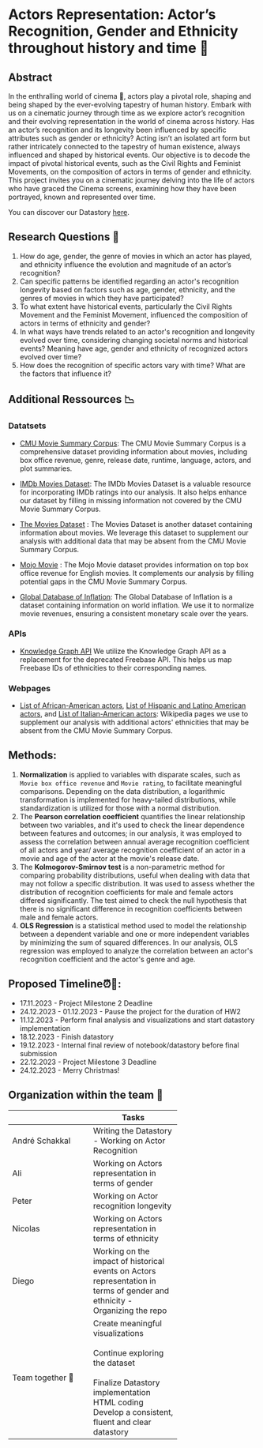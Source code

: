 # Actors Representation: Actor’s Recognition, Gender and Ethnicity throughout history and time 📆

## Abstract 
In the enthralling world of cinema 🎥, actors play a pivotal role, shaping and being shaped by the ever-evolving tapestry of human history. Embark with us on a cinematic journey through time as we explore actor’s recognition and their evolving representation in the world of cinema across history. Has an actor’s recognition and its longevity been influenced by specific attributes such as gender or ethnicity? Acting isn’t an isolated art form but rather intricately connected to the tapestry of human existence, always influenced and shaped by historical events. Our objective is to decode the impact of pivotal historical events, such as the Civil Rights and Feminist Movements, on the composition of actors in terms of gender and ethnicity. This project invites you on a cinematic journey delving into the life of actors who have graced the Cinema screens, examining how they have been portrayed, known and represented over time.

You can discover our Datastory [here](https://andreschakkal.github.io/ada-actor-website/).

## Research Questions 🔎
1. How do age, gender, the genre of movies in which an actor has played, and ethnicity influence the evolution and magnitude of an actor’s recognition?
2. Can specific patterns be identified regarding an actor's recognition longevity based on factors such as age, gender, ethnicity, and the genres of movies in which they have participated?
3. To what extent have historical events, particularly the Civil Rights Movement and the Feminist Movement, influenced the composition of actors in terms of ethnicity and gender?
4. In what ways have trends related to an actor's recognition and longevity evolved over time, considering changing societal norms and historical events? Meaning have age, gender and ethnicity of recognized actors evolved over time?
5. How does the recognition of specific actors vary with time? What are the factors that influence it?


## Additional Ressources 📉
### Datatsets
- [CMU Movie Summary Corpus](https://www.cs.cmu.edu/~ark/personas//): The CMU Movie Summary Corpus is a comprehensive dataset providing information about movies, including box office revenue, genre, release date, runtime, language, actors, and plot summaries.

- [IMDb Movies Dataset](https://developer.imdb.com/non-commercial-datasets/): The IMDb Movies Dataset is a valuable resource for incorporating IMDb ratings into our analysis. It also helps enhance our dataset by filling in missing information not covered by the CMU Movie Summary Corpus.

- [The Movies Dataset](https://www.kaggle.com/datasets/rounakbanik/the-movies-dataset?resource=download&select=movies_metadata.csv) : The Movies Dataset is another dataset containing information about movies. We leverage this dataset to supplement our analysis with additional data that may be absent from the CMU Movie Summary Corpus.


- [Mojo Movie](https://www.kaggle.com/datasets/kalilurrahman/top-box-office-revenue-data-english-movies/data?select=boxofficemojoustop1000.tsv) : The Mojo Movie dataset provides information on top box office revenue for English movies. It complements our analysis by filling potential gaps in the CMU Movie Summary Corpus.


- [Global Database of Inflation](https://www.worldbank.org/en/research/brief/inflation-database): The Global Database of Inflation is a dataset containing information on world inflation. We use it to normalize movie revenues, ensuring a consistent monetary scale over the years.



### APIs
- [Knowledge Graph API](https://developers.google.com/knowledge-graph?hl=fr) We utilize the Knowledge Graph API as a replacement for the deprecated Freebase API. This helps us map Freebase IDs of ethnicities to their corresponding names.


### Webpages
- [List of African-American actors](https://en.wikipedia.org/wiki/List_of_African-American_actors), [List of Hispanic and Latino American actors](https://en.wikipedia.org/wiki/List_of_Hispanic_and_Latino_American_actors), and [List of Italian-American actors](https://en.wikipedia.org/wiki/List_of_Italian-American_actors): Wikipedia pages we use to supplement our analysis with additional actors' ethnicities that may be absent from the CMU Movie Summary Corpus.
## Methods: 
1. **Normalization** is applied to variables with disparate scales, such as `Movie box office revenue` and `Movie rating`, to facilitate meaningful comparisons. Depending on the data distribution, a logarithmic transformation is implemented for heavy-tailed distributions, while standardization is utilized for those with a normal distribution.
2. The **Pearson correlation coefficient** quantifies the linear relationship between two variables, and it's used to check the linear dependence between features and outcomes; in our analysis, it was employed to assess the correlation between annual average recognition coefficient of all actors and year/  average recognition coefficient of an actor in a movie and age of the actor at the movie's release date.
3. The **Kolmogorov-Smirnov test** is a non-parametric method for comparing probability distributions, useful when dealing with data that may not follow a specific distribution. It was used to assess whether the distribution of recognition coefficients for male and female actors differed significantly. The test aimed to check the null hypothesis that there is no significant difference in recognition coefficients between male and female actors.
4. **OLS Regression** is a statistical method used to model the relationship between a dependent variable and one or more independent variables by minimizing the sum of squared differences. In our analysis, OLS regression was employed to analyze the correlation between an actor's recognition coefficient and the actor's genre and age.


## Proposed Timeline⏰📝:
- 17.11.2023 - Project Milestone 2 Deadline
- 24.12.2023 - 01.12.2023 - Pause the project for the duration of HW2
- 11.12.2023 - Perform final analysis and visualizations and start datastory implementation
- 18.12.2023 - Finish datastory
- 19.12.2023 - Internal final review of notebook/datastory before final submission
- 22.12.2023 - Project Milestone 3 Deadline
- 24.12.2023 - Merry Christmas!

## Organization within the team 🤝

<table class="tg" style="undefined;table-layout: fixed; width: 342px">
<colgroup>
<col style="width: 164px">
<col style="width: 178px">
</colgroup>
<thead>
  <tr>
    <th class="tg-0lax"></th>
    <th class="tg-0lax">Tasks</th>
  </tr>
</thead>
<tbody>
  <tr>
    <td class="tg-0lax">André Schakkal</td>
    <td class="tg-0lax">Writing the Datastory - Working on Actor Recognition </td>
  </tr>
  <tr>
    <td class="tg-0lax">Ali</td>
    <td class="tg-0lax">Working on Actors representation in terms of gender</td>
  </tr>
  <tr>
    <td class="tg-0lax">Peter</td>
    <td class="tg-0lax">Working on Actor recognition longevity</td>
  </tr>
  <tr>
    <td class="tg-0lax">Nicolas</td>
    <td class="tg-0lax">Working on Actors representation in terms of ethnicity</td>
  </tr>
    <tr>
    <td class="tg-0lax">Diego</td>
    <td class="tg-0lax">Working on the impact of historical events on Actors representation in terms of gender and ethnicity - Organizing the repo </td>
  </tr>
     <tr>
    <td class="tg-0lax">Team together 🤲</td>
    <td class="tg-0lax">Create meaningful visualizations<br><br>Continue exploring the dataset<br><br>Finalize Datastory implementation HTML coding<br>Develop a consistent, fluent and clear datastory</td>
  </tr>
</tbody>
</table>
